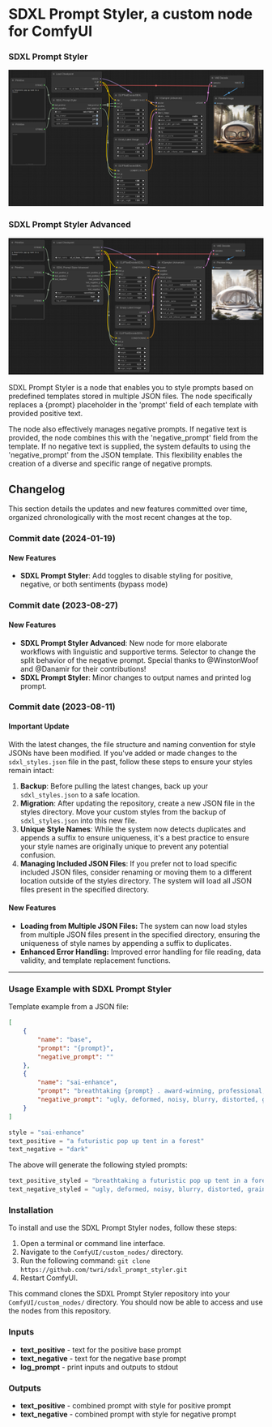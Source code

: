 # SDXL Prompt Styler, a custom node for ComfyUI

### SDXL Prompt Styler
![SDXL Prompt Styler Screenshot](examples/sdxl_prompt_styler.png)

### SDXL Prompt Styler Advanced
![SDXL Prompt Styler Advanced Screenshot](examples/sdxl_prompt_styler_advanced.png)

SDXL Prompt Styler is a node that enables you to style prompts based on predefined templates stored in multiple JSON files. The node specifically replaces a {prompt} placeholder in the 'prompt' field of each template with provided positive text.

The node also effectively manages negative prompts. If negative text is provided, the node combines this with the 'negative_prompt' field from the template. If no negative text is supplied, the system defaults to using the 'negative_prompt' from the JSON template. This flexibility enables the creation of a diverse and specific range of negative prompts.

## Changelog
This section details the updates and new features committed over time, organized chronologically with the most recent changes at the top.

### Commit date (2024-01-19)

#### New Features

* **SDXL Prompt Styler**: Add toggles to disable styling for positive, negative, or both sentiments (bypass mode)

### Commit date (2023-08-27)

#### New Features

* **SDXL Prompt Styler Advanced**: New node for more elaborate workflows with linguistic and supportive terms. Selector to change the split behavior of the negative prompt. Special thanks to @WinstonWoof and @Danamir for their contributions!
* **SDXL Prompt Styler**: Minor changes to output names and printed log prompt.

### Commit date (2023-08-11)

#### Important Update
With the latest changes, the file structure and naming convention for style JSONs have been modified. If you've added or made changes to the `sdxl_styles.json` file in the past, follow these steps to ensure your styles remain intact:

1. **Backup**: Before pulling the latest changes, back up your `sdxl_styles.json` to a safe location.
2. **Migration**: After updating the repository, create a new JSON file in the styles directory. Move your custom styles from the backup of `sdxl_styles.json` into this new file.
3. **Unique Style Names**: While the system now detects duplicates and appends a suffix to ensure uniqueness, it's a best practice to ensure your style names are originally unique to prevent any potential confusion.
4. **Managing Included JSON Files**: If you prefer not to load specific included JSON files, consider renaming or moving them to a different location outside of the styles directory. The system will load all JSON files present in the specified directory.

#### New Features

* **Loading from Multiple JSON Files:** The system can now load styles from multiple JSON files present in the specified directory, ensuring the uniqueness of style names by appending a suffix to duplicates.
* **Enhanced Error Handling:** Improved error handling for file reading, data validity, and template replacement functions.

---

### Usage Example with SDXL Prompt Styler

Template example from a JSON file:

```json
[
    {
        "name": "base",
        "prompt": "{prompt}",
        "negative_prompt": ""
    },
    {
        "name": "sai-enhance",
        "prompt": "breathtaking {prompt} . award-winning, professional, highly detailed",
        "negative_prompt": "ugly, deformed, noisy, blurry, distorted, grainy"
    }
]
```

```python
style = "sai-enhance"
text_positive = "a futuristic pop up tent in a forest"
text_negative = "dark"
```

The above will generate the following styled prompts:

```python
text_positive_styled = "breathtaking a futuristic pop up tent in a forest . award-winning, professional, highly detailed"
text_negative_styled = "ugly, deformed, noisy, blurry, distorted, grainy, dark"
```

### Installation

To install and use the SDXL Prompt Styler nodes, follow these steps:

1. Open a terminal or command line interface.
2. Navigate to the `ComfyUI/custom_nodes/` directory.
3. Run the following command:
```git clone https://github.com/twri/sdxl_prompt_styler.git```
4. Restart ComfyUI.

This command clones the SDXL Prompt Styler repository into your `ComfyUI/custom_nodes/` directory. You should now be able to access and use the nodes from this repository.

### Inputs

* **text_positive** - text for the positive base prompt
* **text_negative** - text for the negative base prompt
* **log_prompt** - print inputs and outputs to stdout

### Outputs

* **text_positive** - combined prompt with style for positive prompt
* **text_negative** - combined prompt with style for negative prompt